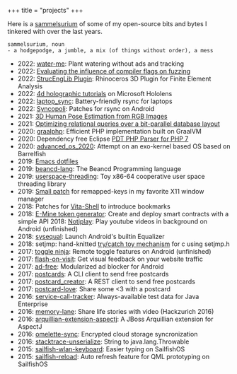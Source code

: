 +++
title = "projects"
+++

Here is a [sammelsurium](https://en.wiktionary.org/wiki/sammelsurium) of some of my open-source bits and bytes I tinkered with over the last years.

```
sammelsurium, noun
- a hodgepodge, a jumble, a mix (of things without order), a mess
```

- 2022: [water-me](https://github.com/abertschi/water-me): Plant watering without ads and tracking
- 2022: [Evaluating the influence of compiler flags on fuzzing](https://github.com/abertschi/influence_compiler_flags_on_fuzzing) 
- 2022: [StrucEngLib Plugin](https://web.archive.org/save/https://github.com/kfmResearch-NumericsTeam/StrucEng_Library_Plug_in): Rhinoceros 3D Plugin for Finite Element Analysis
- 2022: [4d holographic tutorials](https://github.com/abertschi/4d-holographic-tutorials) on Microsoft Hololens
- 2022: [laptop_sync](https://github.com/abertschi/laptop_sync): Battery-friendly rsync for laptops
- 2022: [Syncopoli](https://web.archive.org/save/https://gitlab.com/fengshaun/syncopoli/-/merge_requests/23):  Patches for rsync on Android
- 2021: [3D Human Pose Estimation from RGB Images](./machine-perception-2021-report.pdf)
- 2021: [Optimizing relational queries over a bit-parallel database layout](./db_intrinsics_report.pdf)
- 2020: [graalphp](/blog/2020/building-graalphp/): Efficient PHP implementation built on GraalVM
- 2020: Dependency free Eclipse [PDT PHP Parser for PHP 7](https://github.com/abertschi/graalphp/tree/master/graalphp-parser)
- 2020: [advanced_os_2020](./aos-report.pdf): Attempt on an exo-kernel based OS based on Barrelfish
- 2019: [Emacs dotfiles](https://github.com/abertschi/dotfile-emacs-public)
- 2019: [beancd-lang](https://github.com/abertschi/beancd-lang): The Beancd Programming language
- 2019: [userspace-threading](https://github.com/abertschi/userspace-threading): Toy x86-64 cooperative user space threading library
- 2019: [Small patch](https://web.archive.org/save/https://github.com/stumpwm/stumpwm/pull/629) for remapped-keys in my favorite X11 window manager 
- 2018: Patches for [Vita-Shell](https://web.archive.org/save/https://github.com/TheOfficialFloW/VitaShell/pull/487) to introduce bookmarks
- 2018: [E-Mine token generator](https://github.com/abertschi/e-mine-web): Create and deploy smart contracts with a simple API
  2018: [Notiplay](https://github.com/abertschi/notiplay): Play youtube videos in background on Android (unfinished)
- 2018: [sysequal](https://github.com/abertschi/sysequal): Launch Android's builtin Equalizer
- 2018: setjmp: hand-knitted [try/catch toy mechanism](https://github.com/abertschi/setjmp) for c using setjmp.h
- 2017: [toggle ninja](https://github.com/abertschi/toggle-ninja): Remote toggle features on Android (unfinished)
- 2017: [flash-on-visit](https://github.com/abertschi/flash-on-visit): Get visual feedback on your website traffic
- 2017: [ad-free](/blog/2022/building-adfree/): Modularized ad blocker for Android
- 2017: [postcards](https://github.com/abertschi/postcards): A CLI client to send free postcards
- 2017: [postcard_creator](https://github.com/abertschi/postcard_creator_wrapper): A REST client to send free postcards
- 2017: [postcard-love](https://github.com/abertschi/postcard-love): Share some <3 with a postcard
- 2016: [service-call-tracker](https://github.com/abertschi/service-call-tracker): Always-available test data for Java Enterprise
- 2016: [memory-lane](https://github.com/abertschi/memory-lane): Share life stories with video (Hackzurich 2016)
- 2016: [arquillian-extension-aspectj](https://github.com/abertschi/arquillian-extension-aspectj): A JBoss Arquillian extension for AspectJ
- 2016: [omelette-sync](https://github.com/abertschi/arquillian-extension-aspectj): Encrypted cloud storage syncronization
- 2016: [stacktrace-unserialize](https://github.com/abertschi/stacktrace-unserialize): String to java.lang.Throwable
- 2015: [sailfish-wlan-keyboard](https://github.com/abertschi/sailfish-wlan-keyboard): Easier typing on SailfishOS
- 2015: [sailfish-reload](https://github.com/abertschi/sailfish-reload): Auto refresh feature for QML prototyping on SailfishOS





